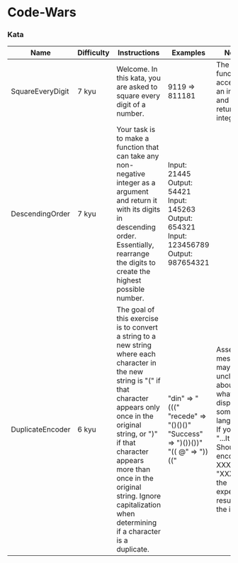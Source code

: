 # Code-Wars

### Kata

|     Name      |   Difficulty  | Instructions | Examples     |  Notes | Tags |
| ------------- | ------------- | ------------ | ------------ | ---    |  --- |
| SquareEveryDigit  | 7 kyu  | Welcome. In this kata, you are asked to square every digit of a number. | 9119 => 811181 | The function accepts an integer and returns an integer | Fundamentals Mathematics Algorithms Numbers|
| DescendingOrder | 7 kyu  | Your task is to make a function that can take any non-negative integer as a argument and return it with its digits in descending order. Essentially, rearrange the digits to create the highest possible number. | Input: 21445 Output: 54421  Input: 145263 Output: 654321  Input: 123456789 Output: 987654321 | | Fundamentals  Functions Control Flow Basic Language Features<br /> |
| DuplicateEncoder | 6 kyu | The goal of this exercise is to convert a string to a new string where each character in the new string is "(" if that character appears only once in the original string, or ")" if that character appears more than once in the original string. Ignore capitalization when determining if a character is a duplicate.<br /> | "din"      =>  "(((" <br />"recede"   =>  "()()()" <br />"Success"  =>  ")())())"<br />"(( @"     =>  "))((" <br /> | Assertion messages may be unclear about what they display in some languages. If you read "...It Should encode XXX", the "XXX" is the expected result, not the input!| Fundamentals<br /> Strings<br /> Arrays |
